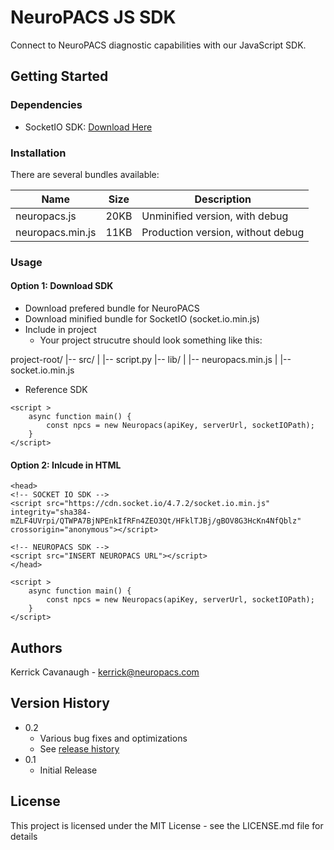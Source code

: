 # NeuroPACS JS SDK

Connect to NeuroPACS diagnostic capabilities with our JavaScript SDK.

<!-- ## Description

An in-depth paragraph about your project and overview of use. -->

## Getting Started

### Dependencies

- SocketIO SDK: [Download Here](https://cdnjs.cloudflare.com/ajax/libs/socket.io/4.7.2/socket.io.min.js)

### Installation

There are several bundles available:

| Name             | Size | Description                       |
| ---------------- | ---- | --------------------------------- |
| neuropacs.js     | 20KB | Unminified version, with debug    |
| neuropacs.min.js | 11KB | Production version, without debug |

### Usage

#### Option 1: Download SDK

- Download prefered bundle for NeuroPACS
- Download minified bundle for SocketIO (socket.io.min.js)
- Include in project
  - Your project strucutre should look something like this:

project-root/
|-- src/
| |-- script.py
|-- lib/
| |-- neuropacs.min.js
| |-- socket.io.min.js

- Reference SDK

```
<script >
    async function main() {
        const npcs = new Neuropacs(apiKey, serverUrl, socketIOPath);
    }
</script>
```

#### Option 2: Inlcude in HTML

```
<head>
<!-- SOCKET IO SDK -->
<script src="https://cdn.socket.io/4.7.2/socket.io.min.js" integrity="sha384-mZLF4UVrpi/QTWPA7BjNPEnkIfRFn4ZEO3Qt/HFklTJBj/gBOV8G3HcKn4NfQblz" crossorigin="anonymous"></script>

<!-- NEUROPACS SDK -->
<script src="INSERT NEUROPACS URL"></script>
</head>

<script >
    async function main() {
        const npcs = new Neuropacs(apiKey, serverUrl, socketIOPath);
    }
</script>

```

## Authors

Kerrick Cavanaugh - kerrick@neuropacs.com

## Version History

- 0.2
  - Various bug fixes and optimizations
  - See [release history]()
- 0.1
  - Initial Release

## License

This project is licensed under the MIT License - see the LICENSE.md file for details
